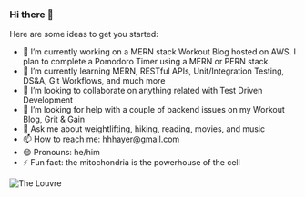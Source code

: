 ### Hi there 👋

Here are some ideas to get you started:

- 🔭 I’m currently working on a MERN stack Workout Blog hosted on AWS. I plan to complete a Pomodoro Timer using a MERN or PERN stack.
- 🌱 I’m currently learning MERN, RESTful APIs, Unit/Integration Testing, DS&A, Git Workflows, and much more
- 👯 I’m looking to collaborate on anything related with Test Driven Development
- 🤔 I’m looking for help with a couple of backend issues on my Workout Blog, Grit & Gain
- 💬 Ask me about weightlifting, hiking, reading, movies, and music
- 📫 How to reach me: hhhayer@gmail.com 
- 😄 Pronouns: he/him
- ⚡ Fun fact: the mitochondria is the powerhouse of the cell

![The Louvre](https://images.unsplash.com/photo-1602749986128-6e4da3f31381?ixid=MnwxMjA3fDB8MHxwaG90by1wYWdlfHx8fGVufDB8fHx8&ixlib=rb-1.2.1&auto=format&fit=crop&w=1234&q=80 "Logo Title Text 1")
